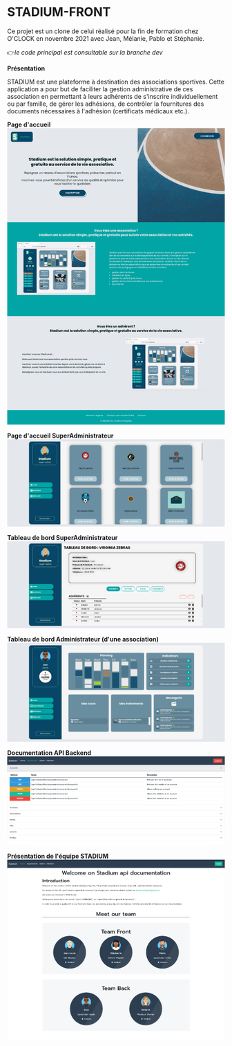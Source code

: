 # STADIUM-FRONT
Ce projet est un clone de celui réalisé pour la fin de formation chez O'CLOCK en novembre 2021 avec Jean, Mélanie, Pablo et Stéphanie.

 :point_right:*le code principal est consultable sur la branche dev* 

**Présentation**

STADIUM est une plateforme à destination des associations sportives. Cette application a pour but de faciliter la gestion administrative de ces association en permettant à leurs adhérents de s'inscrire individuellement ou par famille, de gérer les adhésions, de contrôler la fournitures des documents nécessaires à l'adhésion (certificats médicaux etc.).

**Page d'accueil**
![Alt text](src/assets/PresentationPictures/homepage.png "Title")

**Page d'accueil SuperAdministrateur**
![Alt text](src/assets/PresentationPictures/SuperAdmin_Homepage.png "Title")

**Tableau de bord SuperAdministrateur**
![Alt text](src/assets/PresentationPictures/SuperAdmin_Dashboard.png "Title")

**Tableau de bord Administrateur (d'une association)**
![Alt text](src/assets/PresentationPictures/Admin_Dashboard.png "Title")

**Documentation API Backend**
![Alt text](src/assets/PresentationPictures/BackEnd_SuperAdmin_Routes.png "Title")

**Présentation de l'équipe STADIUM**
![Alt text](src/assets/PresentationPictures/API_TeamPresentation.png "Title")
